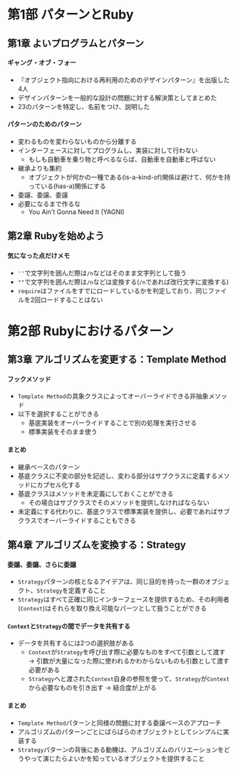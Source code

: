 # 第1部 パターンとRuby

## 第1章 よいプログラムとパターン

#### ギャング・オブ・フォー
* 『オブジェクト指向における再利用のためのデザインパターン』を出版した4人
* デザインパターンを一般的な設計の問題に対する解決策としてまとめた
* 23のパターンを特定し、名前をつけ、説明した

#### パターンのためのパターン
* 変わるものを変わらないものから分離する
* インターフェースに対してプログラムし、実装に対して行わない
  * もしも自動車を乗り物と呼べるならば、自動車を自動車と呼ばない
* 継承よりも集約
  * オブジェクトが何かの一種である(is-a-kind-of)関係は避けて、何かを持っている(has-a)関係にする
* 委譲、委譲、委譲
* 必要になるまで作るな
  * You Ain't Gonna Need It (YAGNI)

## 第2章 Rubyを始めよう

#### 気になった点だけメモ
* `''`で文字列を囲んだ際は`/n`などはそのまま文字列として扱う
* `""`で文字列を囲んだ際は`/n`などは変換する(`/n`であれば改行文字に変換する)
* `require`はファイルをすでにロードしているかを判定しており、同じファイルを2回ロードすることはない

# 第2部 Rubyにおけるパターン

## 第3章 アルゴリズムを変更する：Template Method

#### フックメソッド
* `Template Method`の具象クラスによってオーバーライドできる非抽象メソッド
* 以下を選択することができる
  * 基底実装をオーバーライドすることで別の処理を実行させる
  * 標準実装をそのまま使う

#### まとめ
* 継承ベースのパターン
* 基底クラスに不変の部分を記述し、変わる部分はサブクラスに定義するメソッドにカプセル化する
* 基底クラスはメソッドを未定義にしておくことができる
  * その場合はサブクラスでそのメソッドを提供しなければならない
* 未定義にする代わりに、基底クラスで標準実装を提供し、必要であればサブクラスでオーバーライドすることもできる

## 第4章 アルゴリズムを変換する：Strategy

#### 委譲、委譲、さらに委譲
* `Strategy`パターンの核となるアイデアは、同じ目的を持った一群のオブジェクト、`Strategy`を定義すること
* `Strategy`はすべて正確に同じインターフェースを提供するため、その利用者(`Context`)はそれらを取り換え可能なパーツとして扱うことができる

#### `Context`と`Strategy`の間でデータを共有する
* データを共有するには2つの選択肢がある
  * `Context`が`Strategy`を呼び出す際に必要なものをすべて引数として渡す → 引数が大量になった際に使われるかわからないものも引数として渡す必要がある
  * `Strategy`へと渡された`Context`自身の参照を使って、`Strategy`が`Context`から必要なものを引き出す → 結合度が上がる

#### まとめ
* `Template Method`パターンと同様の問題に対する委譲ベースのアプローチ
* アルゴリズムのパターンごとにばらばらのオブジェクトとしてシンプルに実装する
* `Strategy`パターンの背後にある動機は、アルゴリズムのバリエーションをどうやって演じたらよいかを知っているオブジェクトを提供すること
